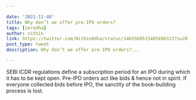 ```yaml
---

date: '2021-11-40'
title: Why don’t we offer pre-IPO orders?
tags: [zerodha]
author: nithin
link: https://twitter.com/Nithin0dha/status/1465560515405496323?s=20
post_type: tweet
description: Why don’t we offer pre-IPO orders?...

---
```


SEBI ICDR regulations define a subscription period for an IPO during which it has to be kept open. Pre-IPO orders act like bids & hence not in spirit. If everyone collected bids before IPO, the sanctity of the book-building process is lost.
